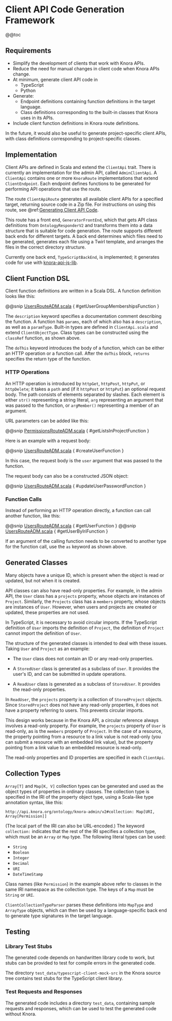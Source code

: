 <!---
Copyright © 2015-2019 the contributors (see Contributors.md).

This file is part of Knora.

Knora is free software: you can redistribute it and/or modify
it under the terms of the GNU Affero General Public License as published
by the Free Software Foundation, either version 3 of the License, or
(at your option) any later version.

Knora is distributed in the hope that it will be useful,
but WITHOUT ANY WARRANTY; without even the implied warranty of
MERCHANTABILITY or FITNESS FOR A PARTICULAR PURPOSE.  See the
GNU Affero General Public License for more details.

You should have received a copy of the GNU Affero General Public
License along with Knora.  If not, see <http://www.gnu.org/licenses/>.
-->

# Client API Code Generation Framework

@@toc

## Requirements

* Simplify the development of clients that work with Knora APIs.
* Reduce the need for manual changes in client code when Knora APIs change.
* At minimum, generate client API code in
    * TypeScript
    * Python
* Generate:
    * Endpoint definitions containing function definitions in the target language.
    * Class definitions corresponding to the built-in classes that Knora uses in its APIs.
* Include client function definitions in Knora route definitions.

In the future, it would also be useful to generate project-specific client
APIs, with class definitions corresponding to project-specific classes.
  
## Implementation

Client APIs are defined in Scala and extend the `ClientApi` trait. There
is currently an implementation for the admin API, called `AdminClientApi`.
A `ClientApi` contains one or more `KnoraRoute` implementations that extend
`ClientEndpoint`. Each endpoint defines functions to be generated for performing
API operations that use the route.

The route `ClientApiRoute` generates all available client APIs for a specified
target, returning source code in a Zip file. For instructions on using
this route, see
@ref:[Generating Client API Code](../../development/generating-client-apis.md).

This route has a front end, `GeneratorFrontEnd`, which that gets API class
definitions from `OntologyResponderV2` and transforms them into a data structure
that is suitable for code generation. The route supports different back ends for
different targets. A back end determines which files need to be generated,
generates each file using a Twirl template, and arranges the files in the
correct directory structure.

Currently one back end, `TypeScriptBackEnd`, is implemented; it generates code
for use with [knora-api-js-lib](https://github.com/dasch-swiss/knora-api-js-lib).

## Client Function DSL

Client function definitions are written in a Scala DSL. A function definition
looks like this:

@@snip [UsersRouteADM.scala]($src$/org/knora/webapi/routing/admin/UsersRouteADM.scala) { #getUserGroupMembershipsFunction }

The `description` keyword specifies a documentation comment describing the function.
A function has `params`, each of which also has a `description`, as well as a `paramType`.
Built-in types are defined in `ClientApi.scala` and extend `ClientObjectType`.
Class types can be constructed using the `classRef` function, as shown above.

The `doThis` keyword introduces the body of a function, which can be either
an HTTP operation or a function call. After the `doThis` block, `returns`
specifies the return type of the function.

### HTTP Operations

An HTTP operation is introduced by `httpGet`, `httpPost`, `httpPut`, or
`httpDelete`; it takes a `path` and (if it `httpPost` or `httpPut`) an optional
request body. The path consists of elements separated by slashes. Each element
is either `str()` representing a string literal, `arg` representing an argument
that was passed to the function, or `argMember()` representing a member of an
argument.

URL parameters can be added like this:

@@snip [PermissionsRouteADM.scala]($src$/org/knora/webapi/routing/admin/ListsRouteADM.scala) { #getListsInProjectFunction }

Here is an example with a request body:

@@snip [UsersRouteADM.scala]($src$/org/knora/webapi/routing/admin/UsersRouteADM.scala) { #createUserFunction }

In this case, the request body is the `user` argument that was passed to the function.

The request body can also be a constructed JSON object:

@@snip [UsersRouteADM.scala]($src$/org/knora/webapi/routing/admin/UsersRouteADM.scala) { #updateUserPasswordFunction }

### Function Calls

Instead of performing an HTTP operation directly, a function can call another
function, like this:

@@snip [UsersRouteADM.scala]($src$/org/knora/webapi/routing/admin/UsersRouteADM.scala) { #getUserFunction }
@@snip [UsersRouteADM.scala]($src$/org/knora/webapi/routing/admin/UsersRouteADM.scala) { #getUserByIriFunction }

If an argument of the calling function needs to be converted to another type
for the function call, use the `as` keyword as shown above.

## Generated Classes

Many objects have a unique ID, which is present when the object is read or
updated, but not when it is created.

API classes can also have read-only properties. For example, in the admin API,
the `User` class has a `projects` property, whose objects are instances of
`Project`. Similarly, the `Projects` class has a `members` property, whose
objects are instances of `User`. However, when users and projects are created or
updated, these properties are not used.

In TypeScript, it is necessary to avoid circular imports. If the TypeScript
definition of `User` imports the definition of `Project`, the definition of
`Project` cannot import the definition of `User`.

The structure of the generated classes is intended to deal with these issues.
Taking `User` and `Project` as an example:

- The `User` class does not contain an ID or any read-only properties.

- A `StoredUser` class is generated as a subclass of `User`. It provides
  the user's ID, and can be submitted in update operations.

- A `ReadUser` class is generated as a subclass of `StoredUser`. It provides
  the read-only properties.
  
In `ReadUser`, the `projects` property is a collection of `StoredProject`
objects. Since `StoredProject` does not have any read-only properties, it
does not have a property referring to users. This prevents circular imports.

This design works because in the Knora API, a circular reference always involves
a read-only property. For example, the `projects` property of `User` is
read-only, as is the `members` property of `Project`. In the case of a resource,
the property pointing from a resource to a link value is not read-only (you can
submit a resource with an embedded link value), but the property pointing from a
link value to an embedded resource is read-only.

The read-only properties and ID properties are specified in each `ClientApi`.

## Collection Types

`Array[T]` and `Map[K, V]` collection types can be generated and used as the object types
of properties in ordinary classes. The collection type is specified in the IRI of the
property object type, using a Scala-like type annotation syntax, like this:

```
http://api.knora.org/ontology/knora-admin/v2#collection: Map[URI, Array[Permission]]
```

(The local part of the IRI can also be URL-encoded.) The keyword `collection:` indicates
that the rest of the IRI specifies a collection type, which must be an `Array` or `Map` type.
The following literal types can be used:

- `String`
- `Boolean`
- `Integer`
- `Decimal`
- `URI`
- `DateTimeStamp`

Class names (like `Permission`) in the example above refer to classes in the same IRI
namespace as the collection type. The keys of a `Map` must be `String` or `URI`.

`ClientCollectionTypeParser` parses these definitions into `MapType` and `ArrayType`
objects, which can then be used by a language-specific back end to generate type signatures
in the target language.

## Testing

### Library Test Stubs

The generated code depends on handwritten library code to work, but stubs can
be provided to test for compile errors in the generated code.

The directory `test_data/typescript-client-mock-src` in the Knora source
tree contains test stubs for the TypeScript client library.

### Test Requests and Responses

The generated code includes a directory `test_data`, containing sample requests
and responses, which can be used to test the generated code without Knora.
